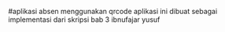 #aplikasi absen menggunakan qrcode
aplikasi ini dibuat sebagai implementasi dari skripsi bab 3 ibnufajar yusuf
